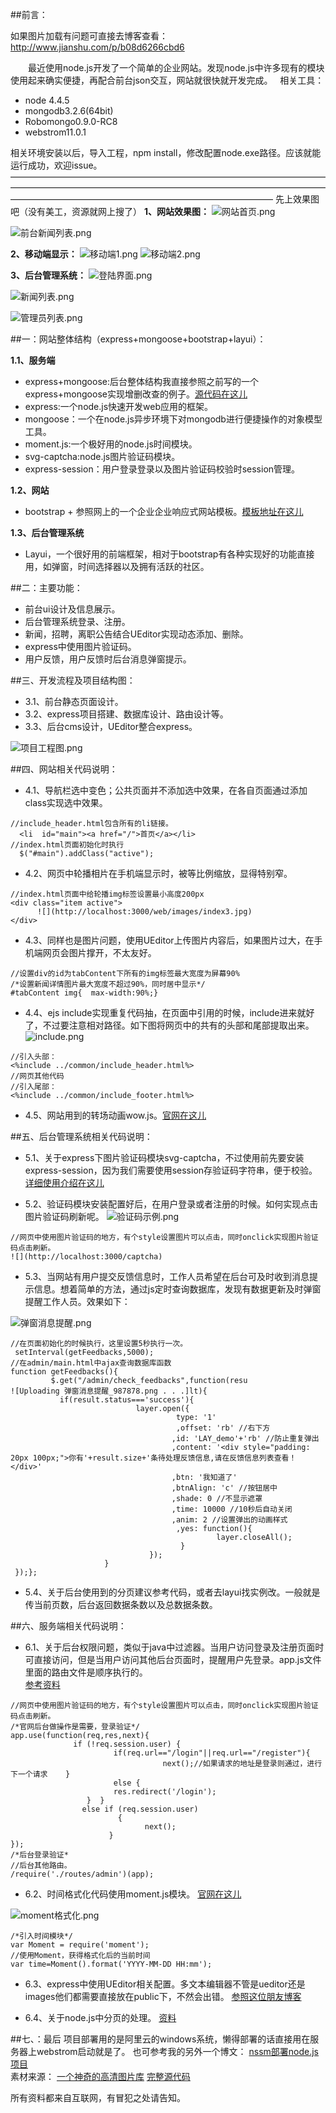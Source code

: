 ##前言：

如果图片加载有问题可直接去博客查看：http://www.jianshu.com/p/b08d6266cbd6

&emsp;&emsp;最近使用node.js开发了一个简单的企业网站。发现node.js中许多现有的模块使用起来确实便捷，再配合前台json交互，网站就很快就开发完成。  
相关工具：
- node 4.4.5
- mongodb3.2.6(64bit)
- Robomongo0.9.0-RC8
- webstrom11.0.1  

相关环境安装以后，导入工程，npm install，修改配置node.exe路径。应该就能运行成功，欢迎issue。
——————————————————————————————————————————————————————————————————————————————————————————————————————
先上效果图吧（没有美工，资源就网上搜了）
**1、网站效果图：**
![网站首页.png](http://upload-images.jianshu.io/upload_images/2227968-c210e2991d4f5a56.png?imageMogr2/auto-orient/strip%7CimageView2/2/w/1240)

![前台新闻列表.png](http://upload-images.jianshu.io/upload_images/2227968-a40e971dc06fafe0.png?imageMogr2/auto-orient/strip%7CimageView2/2/w/1240)

**2、移动端显示：**
![移动端1.png](http://upload-images.jianshu.io/upload_images/2227968-9fdf30b84461969a.png?imageMogr2/auto-orient/strip%7CimageView2/2/w/1240)
![移动端2.png](http://upload-images.jianshu.io/upload_images/2227968-37031613e1ce2bd4.png?imageMogr2/auto-orient/strip%7CimageView2/2/w/1240)

**3、后台管理系统：**
![登陆界面.png](http://upload-images.jianshu.io/upload_images/2227968-f8bd6bbe28606a06.png?imageMogr2/auto-orient/strip%7CimageView2/2/w/1240)

![新闻列表.png](http://upload-images.jianshu.io/upload_images/2227968-9a34bbd9523bf7de.png?imageMogr2/auto-orient/strip%7CimageView2/2/w/1240)

![管理员列表.png](http://upload-images.jianshu.io/upload_images/2227968-61eef83a099f30e4.png?imageMogr2/auto-orient/strip%7CimageView2/2/w/1240)




##一：网站整体结构（express+mongoose+bootstrap+layui）：

**1.1、服务端**
- express+mongoose:后台整体结构我直接参照之前写的一个express+mongoose实现增删改查的例子。[源代码在这儿](http://https://github.com/dpc761218914/express_restapi)
- express:一个node.js快速开发web应用的框架。
- mongoose：一个在node.js异步环境下对mongodb进行便捷操作的对象模型工具。
- moment.js:一个极好用的node.js时间模块。
- svg-captcha:node.js图片验证码模块。
-  express-session：用户登录登录以及图片验证码校验时session管理。

**1.2、网站**
-  bootstrap + 参照网上的一个企业企业响应式网站模板。[模板地址在这儿](http://http://www.cssmoban.com/cssthemes/6419.shtml)

**1.3、后台管理系统**
-  Layui，一个很好用的前端框架，相对于bootstrap有各种实现好的功能直接用，如弹窗，时间选择器以及拥有活跃的社区。

##二：主要功能：
-  前台ui设计及信息展示。
-  后台管理系统登录、注册。
-  新闻，招聘，离职公告结合UEditor实现动态添加、删除。
-  express中使用图片验证码。
-  用户反馈，用户反馈时后台消息弹窗提示。

##三、开发流程及项目结构图：
-  3.1、前台静态页面设计。
-  3.2、express项目搭建、数据库设计、路由设计等。
-  3.3、后台cms设计，UEditor整合express。

![项目工程图.png](http://upload-images.jianshu.io/upload_images/2227968-107ede5900dfb92f.png?imageMogr2/auto-orient/strip%7CimageView2/2/w/1240)

##四、网站相关代码说明：
-  4.1、导航栏选中变色；公共页面并不添加选中效果，在各自页面通过添加class实现选中效果。
```
//include_header.html包含所有的li链接。
  <li  id="main"><a href="/">首页</a></li>
//index.html页面初始化时执行
  $("#main").addClass("active");
```
-  4.2、网页中轮播相片在手机端显示时，被等比例缩放，显得特别窄。
```
//index.html页面中给轮播img标签设置最小高度200px
<div class="item active">  
      ![](http://localhost:3000/web/images/index3.jpg)
</div>
```
-  4.3、同样也是图片问题，使用UEditor上传图片内容后，如果图片过大，在手机端网页会图片撑开，不太友好。
```
//设置div的id为tabContent下所有的img标签最大宽度为屏幕90%
/*设置新闻详情图片最大宽度不超过90%，同时居中显示*/
#tabContent img{  max-width:90%;}
```
-  4.4、ejs include实现重复代码抽，在页面中引用的时候，include进来就好了，不过要注意相对路径。如下图将网页中的共有的头部和尾部提取出来。
![include.png](http://upload-images.jianshu.io/upload_images/2227968-598d1c1008fd8e12.png?imageMogr2/auto-orient/strip%7CimageView2/2/w/1240)
```
//引入头部：
<%include ../common/include_header.html%>
//网页其他代码
//引入尾部：
<%include ../common/include_footer.html%>
```
-  4.5、网站用到的转场动画wow.js。[官网在这儿](http://mynameismatthieu.com/WOW/)



##五、后台管理系统相关代码说明：
-  5.1、关于express下图片验证码模块svg-captcha，不过使用前先要安装express-session，因为我们需要使用session存验证码字符串，便于校验。[详细使用介绍在这儿](https://github.com/lemonce/svg-captcha)

-  5.2、验证码模块安装配置好后，在用户登录或者注册的时候。如何实现点击图片验证码刷新呢。
![验证码示例.png](http://upload-images.jianshu.io/upload_images/2227968-02bfa2fbf3e0108c.png?imageMogr2/auto-orient/strip%7CimageView2/2/w/1240)

```
//网页中使用图片验证码的地方，有个style设置图片可以点击，同时onclick实现图片验证码点击刷新。
![](http://localhost:3000/captcha)
```

-  5.3、当网站有用户提交反馈信息时，工作人员希望在后台可及时收到消息提示信息。想着简单的方法，通过js定时查询数据库，发现有数据更新及时弹窗提醒工作人员。效果如下：

![弹窗消息提醒.png](http://upload-images.jianshu.io/upload_images/2227968-99e18c26845ae39f.png?imageMogr2/auto-orient/strip%7CimageView2/2/w/1240)

```
//在页面初始化的时候执行，这里设置5秒执行一次。
 setInterval(getFeedbacks,5000);
//在admin/main.html中ajax查询数据库函数
function getFeedbacks(){  
         $.get("/admin/check_feedbacks",function(resu
![Uploading 弹窗消息提醒_987878.png . . .]lt){     
           if(result.status==='success'){         
                            layer.open({           
                                     type: '1' 
                                     ,offset: 'rb' //右下方                          
                                    ,id: 'LAY_demo'+'rb' //防止重复弹出            
                                    ,content: '<div style="padding: 20px 100px;">你有'+result.size+'条待处理反馈信息,请在反馈信息列表查看！</div>'            
                                    ,btn: '我知道了'           
                                    ,btnAlign: 'c' //按钮居中           
                                    ,shade: 0 //不显示遮罩           
                                    ,time: 10000 //10秒后自动关闭            
                                    ,anim: 2 //设置弹出的动画样式           
                                     ,yes: function(){               
                                              layer.closeAll();          
                                      }        
                               });     
                     }  
 });};
```
-  5.4、关于后台使用到的分页建议参考代码，或者去layui找实例改。一般就是传当前页数，后台返回数据条数以及总数据条数。

##六、服务端相关代码说明：
-  6.1、关于后台权限问题，类似于java中过滤器。当用户访问登录及注册页面时可直接访问，但是当用户访问其他后台页面时，提醒用户先登录。app.js文件里面的路由文件是顺序执行的。  
[参考资料](https://cnodejs.org/topic/512d8172df9e9fcc58333c73)  
```
//网页中使用图片验证码的地方，有个style设置图片可以点击，同时onclick实现图片验证码点击刷新。
/*官网后台做操作是需要，登录验证*/
app.use(function(req,res,next){
              if (!req.session.user) {   
                       if(req.url=="/login"||req.url=="/register"){    
                                  next();//如果请求的地址是登录则通过，进行下一个请求    }    
                       else {     
                       res.redirect('/login');   
                 }  } 
                else if (req.session.user) 
                        {    
                              next(); 
                      }
});
/*后台登录验证*
//后台其他路由。
/require('./routes/admin')(app);
```
-  6.2、时间格式化代码使用moment.js模块。  [官网在这儿](http://momentjs.cn/)  

![moment格式化.png](http://upload-images.jianshu.io/upload_images/2227968-aaf77e905d066351.png?imageMogr2/auto-orient/strip%7CimageView2/2/w/1240)
```
/*引入时间模块*/
var Moment = require('moment');
//使用Moment，获得格式化后的当前时间
var time=Moment().format('YYYY-MM-DD HH:mm');
```
-  6.3、express中使用UEditor相关配置。多文本编辑器不管是ueditor还是images他们都需要直接放在public下，不然会出错。  [参照这位朋友博客](http://blog.csdn.net/a1104258464/article/details/52231737)  

- 6.4、关于node.js中分页的处理。  [资料](http://www.cnblogs.com/sword-successful/p/4953803.html)  

##七、：最后
项目部署用的是阿里云的windows系统，懒得部署的话直接用在服务器上webstrom启动就是了。
也可参考我的另外一个博文： [nssm部署node.js项目](https://my.oschina.net/u/2480757/blog/713694)  
素材来源： [一个神奇的高清图片库](https://unsplash.com/)
 [完整源代码](https://github.com/dpc761218914/company_website)  

所有资料都来自互联网，有冒犯之处请告知。
